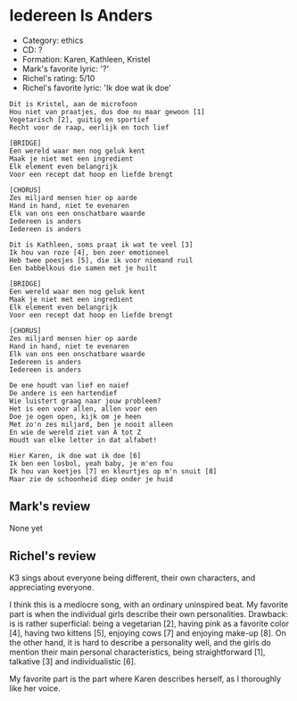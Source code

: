 # Iedereen Is Anders

 * Category: ethics
 * CD: ?
 * Formation: Karen, Kathleen, Kristel
 * Mark's favorite lyric: '?'
 * Richel's rating: 5/10
 * Richel's favorite lyric: 'Ik doe wat ik doe' 

```
Dit is Kristel, aan de microfoon
Hou niet van praatjes, dus doe nu maar gewoon [1]
Vegetarisch [2], guitig en sportief
Recht voor de raap, eerlijk en toch lief

[BRIDGE]
Een wereld waar men nog geluk kent
Maak je niet met een ingredient
Elk element even belangrijk
Voor een recept dat hoop en liefde brengt

[CHORUS]
Zes miljard mensen hier op aarde
Hand in hand, niet te evenaren
Elk van ons een onschatbare waarde
Iedereen is anders
Iedereen is anders

Dit is Kathleen, soms praat ik wat te veel [3]
Ik hou van roze [4], ben zeer emotioneel
Heb twee poesjes [5], die ik voor niemand ruil
Een babbelkous die samen met je huilt

[BRIDGE]
Een wereld waar men nog geluk kent
Maak je niet met een ingredient
Elk element even belangrijk
Voor een recept dat hoop en liefde brengt

[CHORUS]
Zes miljard mensen hier op aarde
Hand in hand, niet te evenaren
Elk van ons een onschatbare waarde
Iedereen is anders
Iedereen is anders

De ene houdt van lief en naief
De andere is een hartendief
Wie luistert graag naar jouw probleem?
Het is een voor allen, allen voor een
Doe je ogen open, kijk om je heen
Met zo'n zes miljard, ben je nooit alleen
En wie de wereld ziet van A tot Z
Houdt van elke letter in dat alfabet!

Hier Karen, ik doe wat ik doe [6]
Ik ben een losbol, yeah baby, je m'en fou
Ik hou van koetjes [7] en kleurtjes op m'n snuit [8]
Maar zie de schoonheid diep onder je huid
```

## Mark's review

None yet

## Richel's review

K3 sings about everyone being different, their own characters, and appreciating everyone. 

I think this is a mediocre song, with an ordinary uninspired beat. My favorite part is when the individual
girls describe their own personalities. Drawback: is is rather superficial: being a vegetarian [2],
having pink as a favorite color [4], having two kittens [5], enjoying cows [7] and enjoying make-up [8].
On the other hand, it is hard to describe a personality well, and the girls do mention their main
personal characteristics, being straightforward [1], talkative [3] and individualistic [6].

My favorite part is the part where Karen describes herself, as I thoroughly like her voice.
